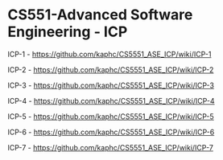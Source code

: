 #  CS551-Advanced Software Engineering - ICP
ICP-1 - https://github.com/kaphc/CS5551_ASE_ICP/wiki/ICP-1

ICP-2 - https://github.com/kaphc/CS5551_ASE_ICP/wiki/ICP-2

ICP-3 - https://github.com/kaphc/CS5551_ASE_ICP/wiki/ICP-3

ICP-4 - https://github.com/kaphc/CS5551_ASE_ICP/wiki/ICP-4

ICP-5 - https://github.com/kaphc/CS5551_ASE_ICP/wiki/ICP-5

ICP-6 - https://github.com/kaphc/CS5551_ASE_ICP/wiki/ICP-6

ICP-7 - https://github.com/kaphc/CS5551_ASE_ICP/wiki/ICP-7
